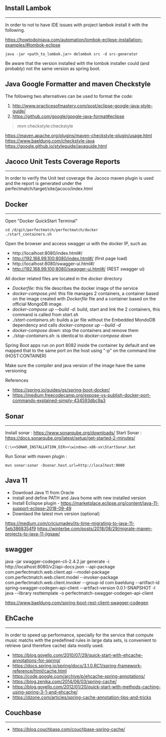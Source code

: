 ## Install Lambok 
---

In order to not to have IDE issues with project lambok install it with the following.

https://howtodoinjava.com/automation/lombok-eclipse-installation-examples/#lombok-eclipse

```
java -jar <path_to_lombok.jar> delombok src -d src-generator
```

Be aware that the version installed with the lombok installer could (and probably) not the same version as spring boot.

## Java Google Formatter and maven Checkstyle 

The following two alternatives can be used to format the code:

1. http://www.practicesofmastery.com/post/eclipse-google-java-style-guide/
2. https://github.com/google/google-java-format#eclipse

> mvn checkstyle:checkstyle

https://maven.apache.org/plugins/maven-checkstyle-plugin/usage.html
https://www.baeldung.com/checkstyle-java
https://google.github.io/styleguide/javaguide.html




## Jacoco Unit Tests Coverage Reports
---

In order to verify the Unit test coverage the Jacoco maven plugin is used and the report is generated under the perfectmatch/target/site/jacoco/index.html

## Docker
---

Open "Docker QuickStart Terminal"

```
cd /d/git/perfectmatch/perfectmatch/docker
./start_containers.sh
```
Open the browser and access swagger ui with the docker IP, such as:

* http://localhost:8080/index.html#/
* http://192.168.99.100:8080/index.html#/ (first page load)
* http://localhost:8080/swagger-ui.html#/
* http://192.168.99.100:8080/swagger-ui.html#/ (REST swagger ui)

All docker related files are located in the *docker* directory

- *Dockerfile*: this file describes the docker image of the service
- *docker-compose.yml*: this file manages 2 containers, a container based on the image created with *Dockerfile* file and a container based on the official MongoDB image.
- *docker-compose up --build -d*: build, start and link the 2 containers, this command is called from *start.sh*
- *./start-containers.sh*: builds a jar file without the Embedded MondoDB dependency and calls *docker-compose up --build -d*
- *docker-compose down*: stop the containers and remove them
- *./stop-containers.sh*: is identical to *docker-compose down*

Spring Boot apps run on port 8082 inside the container by default and we mapped that to the same port on the host using "-p" on the command line (HOST:CONTAINER)

Make sure the compiler and java version of the image have the same versioning 


References
* https://spring.io/guides/gs/spring-boot-docker/
* https://medium.freecodecamp.org/expose-vs-publish-docker-port-commands-explained-simply-434593dbc9a3

## Sonar 
---

Install sonar : https://www.sonarqube.org/downloads/
Start Sonar : https://docs.sonarqube.org/latest/setup/get-started-2-minutes/

```
C:\<<SONAR_INSTALLATION_DIR>>\windows-x86-xx\StartSonar.bat 
```

Run Sonar with maven plugin :

```
mvn sonar:sonar -Dsonar.host.url=http://localhost:9000 
```

## Java 11

* Download Java 11 from Oracle
* install and define PATH and Java home with new installed version
* Install Eclispse plugin - https://marketplace.eclipse.org/content/java-11-support-eclipse-2018-09-49
* Downlaod the latest mvn version (optional)


https://medium.com/criciumadev/its-time-migrating-to-java-11-5eb3868354f9
https://winterbe.com/posts/2018/08/29/migrate-maven-projects-to-java-11-jigsaw/

## swagger 

java -jar swagger-codegen-cli-2.4.2.jar generate  -i http://localhost:8080/v2/api-docs.json  --api-package com.perfectmatch.web.client.api  --model-package com.perfectmatch.web.client.model  --invoker-package com.perfectmatch.web.client.invoker   --group-id com.baeldung  --artifact-id spring-swagger-codegen-api-client  --artifact-version 0.0.1-SNAPSHOT  -l java  --library resttemplate  -o perfectmatch-swagger-codegen-api-client

https://www.baeldung.com/spring-boot-rest-client-swagger-codegen

## EhCache 
---

In order to speed up performance, specially for the service that compute music matchs with the predefined rules in large data sets, is convenient to retrieve (and therefore cache) data mostly used. 

* https://blog.goyello.com/2010/07/29/quick-start-with-ehcache-annotations-for-spring/
* https://docs.spring.io/spring/docs/3.1.0.RC1/spring-framework-reference/html/cache.html
* https://code.google.com/archive/p/ehcache-spring-annotations/
* https://blog.zenika.com/2014/06/03/spring-cache/
* https://blog.goyello.com/2012/01/20/quick-start-with-methods-caching-using-spring-3-1-and-ehcache/
* https://dzone.com/articles/spring-cache-annotation-tips-and-tricks

## Couchbase
---

* https://blog.couchbase.com/couchbase-spring-cache/
